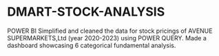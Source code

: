 # DMART-STOCK-ANALYSIS
POWER BI
Simplified and cleaned the data for stock pricings of AVENUE SUPERMARKETS,Ltd (year 2020-2023) using POWER QUERY.
Made a dashboard showcasing 6 categorical fundamental analysis.
